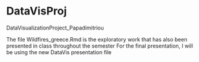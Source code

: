 # DataVisProj
DataVisualizationProject_Papadimitriou

The file Wildfires_greece.Rmd is the exploratory work that has also been presented in class throughout the semester
For the final presentation, I will be using the new DataVis presentation file
